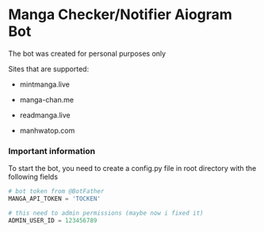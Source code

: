 # Manga Checker/Notifier Aiogram Bot 

The bot was created for personal purposes only

Sites that are supported:

* mintmanga.live

* manga-chan.me

* readmanga.live

* manhwatop.com

### Important information

To start the bot, you need to create a config.py file in root directory with the following fields

```python
# bot token from @BotFather
MANGA_API_TOKEN = 'TOCKEN' 

# this need to admin permissions (maybe now i fixed it)
ADMIN_USER_ID = 123456789
```



